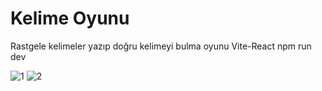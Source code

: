 # Kelime Oyunu
 Rastgele kelimeler yazıp doğru kelimeyi bulma oyunu
 Vite-React 
npm run dev

![1](https://github.com/Vol4tile/Kelime-Oyunu/assets/104697209/e9db5d6d-5c54-4d08-960c-e52e3cb02119)
![2](https://github.com/Vol4tile/Kelime-Oyunu/assets/104697209/34bbc7d5-6ad4-48b3-b7ba-cf4566a2a140)

